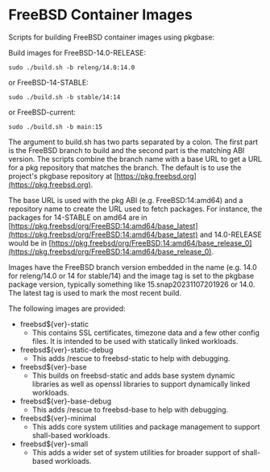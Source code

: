 FreeBSD Container Images
========================

Scripts for building FreeBSD container images using pkgbase:

Build images for FreeBSD-14.0-RELEASE:
```
sudo ./build.sh -b releng/14.0:14.0
```

or FreeBSD-14-STABLE:
```
sudo ./build.sh -b stable/14:14
```

or FreeBSD-current:
```
sudo ./build.sh -b main:15
```

The argument to build.sh has two parts separated by a colon.  The first part is
the FreeBSD branch to build and the second part is the matching ABI version. The
scripts combine the branch name with a base URL to get a URL for a pkg
repository that matches the branch. The default is to use the project's pkgbase
repository at [https://pkg.freebsd.org](https://pkg.freebsd.org).

The base URL is used with the pkg ABI (e.g. FreeBSD:14:amd64) and a repository
name to create the URL used to fetch packages.
For instance, the packages for 14-STABLE on amd64 are in
[https://pkg.freebsd/org/FreeBSD:14:amd64/base_latest](https://pkg.freebsd/org/FreeBSD:14:amd64/base_latest)
and 14.0-RELEASE would be in 
[https://pkg.freebsd/org/FreeBSD:14:amd64/base_release_0](https://pkg.freebsd/org/FreeBSD:14:amd64/base_release_0).

Images have the FreeBSD branch version embedded in the name (e.g. 14.0 for
releng/14.0 or 14 for stable/14) and the image tag is set to the pkgbase package
version, typically something like 15.snap20231107201926 or 14.0.
The latest tag is used to mark the most recent build.

The following images are provided:

- freebsd${ver}-static
  - This contains SSL certificates, timezone data and a few other config
    files. It is intended to be used with statically linked workloads.
- freebsd${ver}-static-debug
  - This adds /rescue to freebsd-static to help with debugging.
- freebsd${ver}-base
  - This builds on freebsd-static and adds base system dynamic libraries as well
    as openssl libraries to support dynamically linked workloads.
- freebsd${ver}-base-debug
  - This adds /rescue to freebsd-base to help with debugging.
- freebsd${ver}-minimal
  - This adds core system utilities and package management to support
    shall-based workloads.
- freebsd${ver}-small
  - This adds a wider set of system utilities for broader support of shall-based
    workloads.
